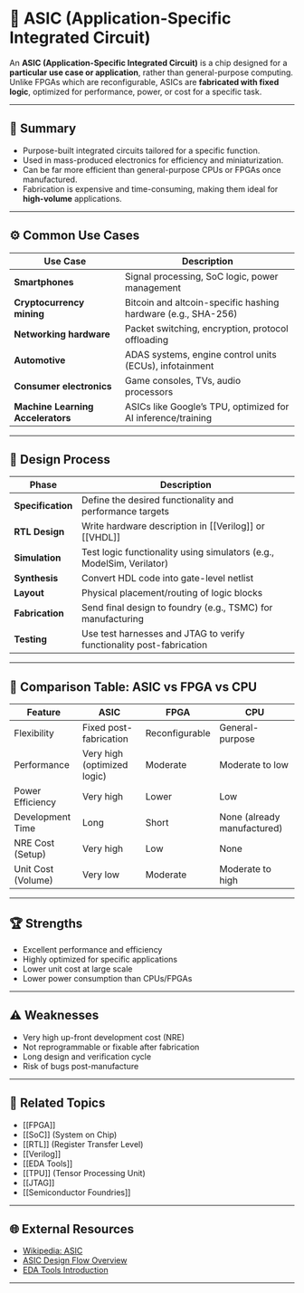 # 💠 ASIC (Application-Specific Integrated Circuit)

An **ASIC (Application-Specific Integrated Circuit)** is a chip designed for a **particular use case or application**, rather than general-purpose computing. Unlike FPGAs which are reconfigurable, ASICs are **fabricated with fixed logic**, optimized for performance, power, or cost for a specific task.

---

## 🧠 Summary

- Purpose-built integrated circuits tailored for a specific function.
- Used in mass-produced electronics for efficiency and miniaturization.
- Can be far more efficient than general-purpose CPUs or FPGAs once manufactured.
- Fabrication is expensive and time-consuming, making them ideal for **high-volume** applications.

---

## ⚙️ Common Use Cases

| Use Case                      | Description                                                        |
|-------------------------------|--------------------------------------------------------------------|
| **Smartphones**               | Signal processing, SoC logic, power management                     |
| **Cryptocurrency mining**     | Bitcoin and altcoin-specific hashing hardware (e.g., SHA-256)      |
| **Networking hardware**       | Packet switching, encryption, protocol offloading                  |
| **Automotive**                | ADAS systems, engine control units (ECUs), infotainment            |
| **Consumer electronics**      | Game consoles, TVs, audio processors                               |
| **Machine Learning Accelerators** | ASICs like Google’s TPU, optimized for AI inference/training   |

---

## 🧰 Design Process

| Phase             | Description                                                              |
|-------------------|--------------------------------------------------------------------------|
| **Specification** | Define the desired functionality and performance targets                 |
| **RTL Design**     | Write hardware description in [[Verilog]] or [[VHDL]]                   |
| **Simulation**     | Test logic functionality using simulators (e.g., ModelSim, Verilator)   |
| **Synthesis**      | Convert HDL code into gate-level netlist                                |
| **Layout**         | Physical placement/routing of logic blocks                              |
| **Fabrication**    | Send final design to foundry (e.g., TSMC) for manufacturing             |
| **Testing**        | Use test harnesses and JTAG to verify functionality post-fabrication    |

---

## 🧪 Comparison Table: ASIC vs FPGA vs CPU

| Feature            | ASIC                         | FPGA                          | CPU                             |
|--------------------|------------------------------|-------------------------------|----------------------------------|
| Flexibility        | Fixed post-fabrication       | Reconfigurable                | General-purpose                 |
| Performance        | Very high (optimized logic)  | Moderate                      | Moderate to low                 |
| Power Efficiency   | Very high                    | Lower                         | Low                             |
| Development Time   | Long                         | Short                         | None (already manufactured)     |
| NRE Cost (Setup)   | Very high                    | Low                           | None                            |
| Unit Cost (Volume) | Very low                     | Moderate                      | Moderate to high                |

---

## 🏆 Strengths

- Excellent performance and efficiency
- Highly optimized for specific applications
- Lower unit cost at large scale
- Lower power consumption than CPUs/FPGAs

---

## ⚠️ Weaknesses

- Very high up-front development cost (NRE)
- Not reprogrammable or fixable after fabrication
- Long design and verification cycle
- Risk of bugs post-manufacture

---

## 🔗 Related Topics

- [[FPGA]]
- [[SoC]] (System on Chip)
- [[RTL]] (Register Transfer Level)
- [[Verilog]]
- [[EDA Tools]]
- [[TPU]] (Tensor Processing Unit)
- [[JTAG]]
- [[Semiconductor Foundries]]

---

## 🌐 External Resources

- [Wikipedia: ASIC](https://en.wikipedia.org/wiki/Application-specific_integrated_circuit)
- [ASIC Design Flow Overview](https://asic-world.com/asic_flow/index.html)
- [EDA Tools Introduction](https://www.synopsys.com/)

---
